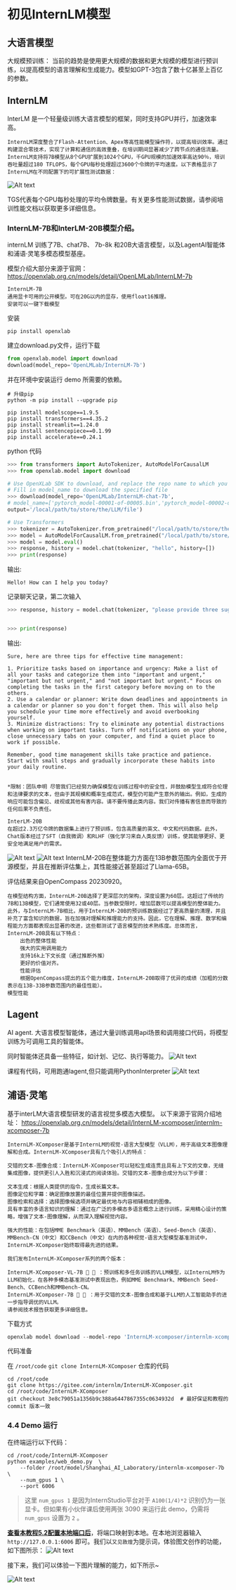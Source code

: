 # 初见InternLM模型
## 大语言模型
大规模预训练： 当前的趋势是使用更大规模的数据和更大规模的模型进行预训练，以提高模型的语言理解和生成能力。模型如GPT-3包含了数十亿甚至上百亿的参数。
## InternLM 
InterLM 是一个轻量级训练大语言模型的框架，同时支持GPU并行，加速效率高。

    InternLM深度整合了Flash-Attention、Apex等高性能模型操作符，以提高培训效率。通过构建混合零技术，实现了计算和通信的高效重叠，在培训期间显著减少了跨节点的通信流量。InternLM支持将7B模型从8个GPU扩展到1024个GPU，千GPU规模的加速效率高达90％，培训吞吐量超过180 TFLOPS，每个GPU每秒处理超过3600个令牌的平均速度。以下表格显示了InternLM在不同配置下的可扩展性测试数据：
![Alt text](images/gpuN.jpg)


TGS代表每个GPU每秒处理的平均令牌数量。有关更多性能测试数据，请参阅培训性能文档以获取更多详细信息。

### InternLM-7B和InterLM-20B模型介绍。
internLM 训练了7B、chat7B、 7b-8k 和20B大语言模型，以及LagentAI智能体和浦语·灵笔多模态模型基座。

模型介绍大部分来源于官网：
https://openxlab.org.cn/models/detail/OpenLMLab/InternLM-7b

    
    InternLM-7B
    通用显卡可用的公开模型。可在20G以内的显存，使用float16推理。
    安装可以一键下载模型

安装
```shell
pip install openxlab
```
建立download.py文件，运行下载
```python
from openxlab.model import download
download(model_repo='OpenLMLab/InternLM-7b')
```
并在环境中安装运行 demo 所需要的依赖。

```shell
# 升级pip
python -m pip install --upgrade pip

pip install modelscope==1.9.5
pip install transformers==4.35.2
pip install streamlit==1.24.0
pip install sentencepiece==0.1.99
pip install accelerate==0.24.1
```
python 代码
```python
>>> from transformers import AutoTokenizer, AutoModelForCausalLM
>>> from openxlab.model import download

# Use OpenXLab SDK to download, and replace the repo name to which you want
# Fill in model_name to download the specified file
>>> download(model_repo='OpenLMLab/InternLM-chat-7b', 
# model_name=['pytorch_model-00001-of-00005.bin','pytorch_model-00002-of-00005.bin'],
output='/local/path/to/store/the/LLM/file')

# Use Transformers
>>> tokenizer = AutoTokenizer.from_pretrained("/local/path/to/store/the/LLM/file", trust_remote_code=True)
>>> model = AutoModelForCausalLM.from_pretrained("/local/path/to/store/the/LLM/file", trust_remote_code=True).cuda()
>>> model = model.eval()
>>> response, history = model.chat(tokenizer, "hello", history=[])
>>> print(response)
```

输出:


    Hello! How can I help you today?
记录聊天记录，第二次输入
```python
>>> response, history = model.chat(tokenizer, "please provide three suggestions about time management", history=history)


>>> print(response)
```
输出:

    Sure, here are three tips for effective time management:

    1. Prioritize tasks based on importance and urgency: Make a list of all your tasks and categorize them into "important and urgent," "important but not urgent," and "not important but urgent." Focus on completing the tasks in the first category before moving on to the others.
    2. Use a calendar or planner: Write down deadlines and appointments in a calendar or planner so you don't forget them. This will also help you schedule your time more effectively and avoid overbooking yourself.
    3. Minimize distractions: Try to eliminate any potential distractions when working on important tasks. Turn off notifications on your phone, close unnecessary tabs on your computer, and find a quiet place to work if possible.

    Remember, good time management skills take practice and patience. Start with small steps and gradually incorporate these habits into your daily routine.


    *限制：团队申明 尽管我们已经努力确保模型在训练过程中的安全性，并鼓励模型生成符合伦理和法律要求的文本，但由于其规模和概率生成范式，模型仍可能产生意外的输出。例如，生成的响应可能包含偏见、歧视或其他有害内容。请不要传播此类内容。我们对传播有害信息而导致的任何后果不负责任。

    InterLM-20B
    在超过2.3万亿令牌的数据集上进行了预训练，包含高质量的英文、中文和代码数据。此外，Chat版本经过了SFT（自我微调）和RLHF（强化学习来自人类反馈）训练，使其能够更好、更安全地满足用户的需求。
![Alt text](images/01eval1.jpg)
![Alt text](images/01eval2.jpg)
InternLM-20B在整体能力方面在13B参数范围内全面优于开源模型，并且在推断评估集上，其性能接近甚至超过了Llama-65B。

评估结果来自OpenCompass 20230920。

    在模型结构方面，InternLM-20B选择了更深层次的架构，深度设置为60层。这超过了传统的7B和13B模型，它们通常使用32或40层。当参数受限时，增加层数可以提高模型的整体能力。此外，与InternLM-7B相比，用于InternLM-20B的预训练数据经过了更高质量的清理，并且补充了富含知识的数据，旨在加强对理解和推理能力的支持。因此，它在理解、推理、数学和编程能力方面都表现出显著的改进，这些都测试了语言模型的技术熟练度。总体而言，InternLM-20B具有以下特点：
        出色的整体性能
        强大的实用调用能力
        支持16k上下文长度（通过推断外推）
        更好的价值对齐。
        性能评估
        根据OpenCompass提出的五个能力维度，InternLM-20B取得了优异的成绩（加粗的分数表示在13B-33B参数范围内的最佳性能）。
    模型性能


## Lagent
AI agent. 大语言模型智能体，通过大量训练调用api场景和调用接口代码，将模型训练为可调用工具的智能体。

同时智能体还具备一些特征，如计划、记忆、执行等能力。
![Alt text](images/Lagent.png)

课程有代码，可用跑通lagent,但只能调用PythonInterpreter
![Alt text](images/image-7.png)

## 浦语·灵笔
基于interLM大语言模型研发的语言视觉多模态大模型。
以下来源于官网介绍地址：
https://openxlab.org.cn/models/detail/InternLM-xcomposer/internlm-xcomposer-7b

    InternLM-XComposer是基于InternLM的视觉-语言大型模型（VLLM），用于高级文本图像理解和合成。InternLM-XComposer具有几个吸引人的特点：

    交错的文本-图像合成：InternLM-XComposer可以轻松生成连贯且具有上下文的文章，无缝集成图像，提供更引人入胜和沉浸式的阅读体验。交错的文本-图像合成分为以下步骤：

    文本生成：根据人类提供的指令，生成长篇文本。
    图像定位和字幕：确定图像放置的最佳位置并提供图像描述。
    图像检索和选择：选择图像候选项并确定最优地与内容相辅相成的图像。
    具有丰富的多语言知识的理解：通过在广泛的多模态多语言概念上进行训练，采用精心设计的策略，增强了文本-图像理解，从而深入理解视觉内容。

    强大的性能：在包括MME Benchmark（英语）、MMBench（英语）、Seed-Bench（英语）、MMBench-CN（中文）和CCBench（中文）在内的各种视觉-语言大型模型基准测试中，InternLM-XComposer始终取得最先进的结果。

    我们发布InternLM-XComposer系列的两个版本：

    InternLM-XComposer-VL-7B 🤗 🤖 ：预训练和多任务训练的VLLM模型，以InternLM作为LLM初始化，在各种多模态基准测试中表现出色，例如MME Benchmark、MMBench Seed-Bench、CCBench和MMBench-CN。
    InternLM-XComposer-7B 🤗 🤖 ：用于交错的文本-图像合成和基于LLM的人工智能助手的进一步指导调优的VLLM。
    请参阅技术报告获取更多详细信息。

下载方式
```python
openxlab model download --model-repo 'InternLM-xcomposer/internlm-xcomposer-7b'
```
代码准备

在 `/root/code` `git clone InternLM-XComposer` 仓库的代码

```shell
cd /root/code
git clone https://gitee.com/internlm/InternLM-XComposer.git
cd /root/code/InternLM-XComposer
git checkout 3e8c79051a1356b9c388a6447867355c0634932d  # 最好保证和教程的 commit 版本一致
```

### 4.4 Demo 运行

在终端运行以下代码：

```shell
cd /root/code/InternLM-XComposer
python examples/web_demo.py  \
    --folder /root/model/Shanghai_AI_Laboratory/internlm-xcomposer-7b \
    --num_gpus 1 \
    --port 6006
```

> 这里 `num_gpus 1` 是因为InternStudio平台对于 `A100(1/4)*2` 识别仍为一张显卡。但如果有小伙伴课后使用两张 3090 来运行此 demo，仍需将 `num_gpus` 设置为 `2` 。

[**查看本教程5.2配置本地端口后**](./hello_world.md#52-配置本地端口)，将端口映射到本地。在本地浏览器输入 `http://127.0.0.1:6006` 即可。我们以`又见敦煌`为提示词，体验图文创作的功能，如下图所示：
![Alt text](images/09.png)

接下来，我们可以体验一下图片理解的能力，如下所示~

![Alt text](images/010.png)

